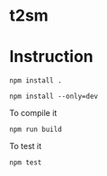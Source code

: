 # t2sm

# Instruction

```npm install .```

```npm install --only=dev```

To compile it

```npm run build```

To test it

```npm test```


